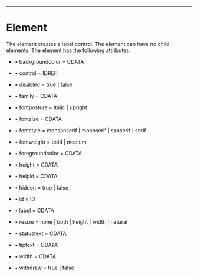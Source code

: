 

---

# Element

The <label> element creates a label control. The element can have no child elements. The <label> element has the following attributes:

- • backgroundcolor = CDATA

- • control = IDREF

- • disabled = true | false

- • family = CDATA

- • fontposture = italic | upright

- • fontsize = CDATA

- • fontstyle = monsanserif | monoserif | sanserif | serif

- • fontweight = bold | medium

- • foregroundcolor = CDATA

- • height = CDATA

- • helpid = CDATA

- • hidden = true | false

- • id = ID

- • label = CDATA

- • resize = none | both | height | width | natural

- • statustext = CDATA

- • tiptext = CDATA

- • width = CDATA

- • withdraw = true | false